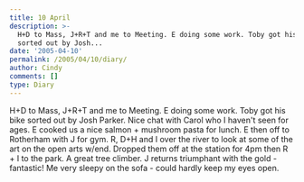 ```yaml
---
title: 10 April
description: >-
  H+D to Mass, J+R+T and me to Meeting. E doing some work. Toby got his bike
  sorted out by Josh...
date: '2005-04-10'
permalink: /2005/04/10/diary/
author: Cindy
comments: []
type: Diary
---
```


H+D to Mass, J+R+T and me to Meeting. E doing some work. Toby got his bike sorted out by Josh Parker. Nice chat with Carol who I haven't seen for ages. E cooked us a nice salmon + mushroom pasta for lunch. E then off to Rotherham with J for gym. R, D+H and I over the river to look at some of the art on the open arts w/end. Dropped them off at the station for 4pm then R + I to the park. A great tree climber. J returns triumphant with the gold - fantastic! Me very sleepy on the sofa - could hardly keep my eyes open.

